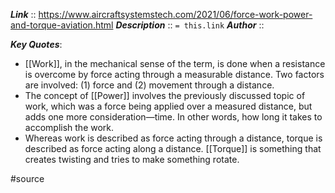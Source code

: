 ***Link***      :: https://www.aircraftsystemstech.com/2021/06/force-work-power-and-torque-aviation.html
***Description***      :: `= this.link`
***Author*** ::

***Key Quotes***:
* [[Work]], in the mechanical sense of the term, is done when a resistance is overcome by force acting through a measurable distance. Two factors are involved: (1) force and (2) movement through a distance.
* The concept of [[Power]] involves the previously discussed topic of work, which was a force being applied over a measured distance, but adds one more consideration—time. In other words, how long it takes to accomplish the work.
* Whereas work is described as force acting through a distance, torque is described as force acting along a distance. [[Torque]] is something that creates twisting and tries to make something rotate.

#source